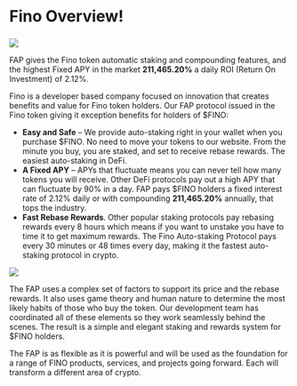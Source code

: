 # Fino Overview!

### &#x20;<a href="#titano-is-positioned-to-lead-a-revolution-in-defi-with-the-titano-autostaking-protocol-or-tap-a-new" id="titano-is-positioned-to-lead-a-revolution-in-defi-with-the-titano-autostaking-protocol-or-tap-a-new"></a>

![](https://2324485249-files.gitbook.io/\~/files/v0/b/gitbook-x-prod.appspot.com/o/spaces%2FxknsI4sk6SUzSADIEZS3%2Fuploads%2FbunFA9K7CZkT6i7XYFAi%2F1%20\(8\).jpeg?alt=media\&token=2a84f86f-073c-4e16-ac31-8a2fdc4b360e)

FAP gives the Fino token automatic staking and compounding features, and the highest Fixed APY in the market **211,465.20%** a daily ROI (Return On Investment) of 2.12%.

Fino is a developer based company focused on innovation that creates benefits and value for Fino token holders. Our FAP protocol issued in the Fino token giving it exception benefits for holders of $FINO:

* **Easy and Safe** – We provide auto-staking right in your wallet when you purchase $FINO. No need to move your tokens to our website. From the minute you buy, you are staked, and set to receive rebase rewards. The easiest auto-staking in DeFi.
* **A Fixed APY** – APYs that fluctuate means you can never tell how many tokens you will receive. Other DeFi protocols pay out a high APY that can fluctuate by 90% in a day. FAP pays $FINO holders a fixed interest rate of 2.12% daily or with compounding **211,465.20%** annually, that tops the industry.
* **Fast Rebase Rewards**. Other popular staking protocols pay rebasing rewards every 8 hours which means if you want to unstake you have to time it to get maximum rewards. The Fino Auto-staking Protocol pays every 30 minutes or 48 times every day, making it the fastest auto-staking protocol in crypto.

![](https://2324485249-files.gitbook.io/\~/files/v0/b/gitbook-x-prod.appspot.com/o/spaces%2FxknsI4sk6SUzSADIEZS3%2Fuploads%2FWkM9LZLhK4sPURVfolh4%2F1%20\(10\).jpeg?alt=media\&token=0df3baf3-a4f0-4422-aa99-14923f015202)

The FAP uses a complex set of factors to support its price and the rebase rewards. It also uses game theory and human nature to determine the most likely habits of those who buy the token. Our development team has coordinated all of these elements so they work seamlessly behind the scenes. The result is a simple and elegant staking and rewards system for $FINO holders.

The FAP is as flexible as it is powerful and will be used as the foundation for a range of FINO products, services, and projects going forward. Each will transform a different area of crypto.
